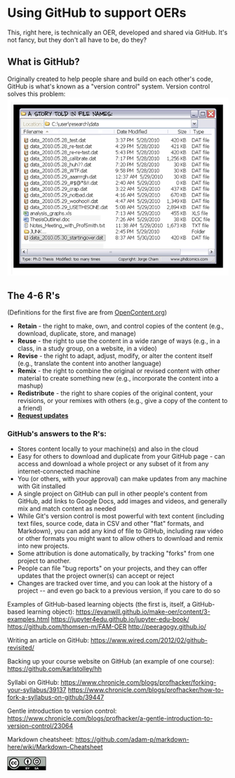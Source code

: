 Using GitHub to support OERs
============================

This, right here, is technically an OER, developed and shared via GitHub. It's not fancy, but they don't all have to be, do they?

What is GitHub?
---------------

Originally created to help people share and build on each other's code, GitHub is what's known as a "version control" system. Version control solves this problem:
[![a bunch of file names for the same file](images/phd052810s.gif)](http://phdcomics.com/comics/archive.php?comicid=1323)

The 4-6 R's
-----------
(Definitions for the first five are from [OpenContent.org](https://opencontent.org/definition/))

* **Retain** - the right to make, own, and control copies of the content (e.g., download, duplicate, store, and manage) 
* **Reuse** - the right to use the content in a wide range of ways (e.g., in a class, in a study group, on a website, in a video)
* **Revise** - the right to adapt, adjust, modify, or alter the content itself (e.g., translate the content into another language)
* **Remix** - the right to combine the original or revised content with other material to create something new (e.g., incorporate the content into a mashup)
* **Redistribute** - the right to share copies of the original content, your revisions, or your remixes with others (e.g., give a copy of the content to a friend)
* **[Request updates](https://boffosocko.com/2018/08/30/the-sixth-r-of-open-educational-resources-oer/)**

### GitHub's answers to the R's:
* Stores content locally to your machine(s) and also in the cloud
* Easy for others to download and duplicate from your GitHub page - can access and download a whole project or any subset of it from any internet-connected machine
* You (or others, with your approval) can make updates from any machine with Git installed
* A single project on GitHub can pull in other people's content from GitHub, add links to Google Docs, add images and videos, and generally mix and match content as needed
* While Git's version control is most powerful with text content (including text files, source code, data in CSV and other "flat" formats, and Markdown), you can add any kind of file to GitHub, including raw video or other formats you might want to allow others to download and remix into new projects.
* Some attribution is done automatically, by tracking "forks" from one project to another.
* People can file "bug reports" on your projects, and they can offer updates that the project owner(s) can accept or reject
* Changes are tracked over time, and you can look at the history of a project -- and even go back to a previous version, if you care to do so


Examples of GitHub-based learning objects (the first is, itself, a GitHub-based learning object):
https://evanwill.github.io/make-oer/content/3-examples.html
https://jupyter4edu.github.io/jupyter-edu-book/
https://github.com/thomsen-m/FAM-OER
http://peeragogy.github.io/

Writing an article on GitHub:
https://www.wired.com/2012/02/github-revisited/

Backing up your course website on GitHub (an example of one course):
https://github.com/karlstolley/hh

Syllabi on GitHub:
https://www.chronicle.com/blogs/profhacker/forking-your-syllabus/39137
https://www.chronicle.com/blogs/profhacker/how-to-fork-a-syllabus-on-github/39447

Gentle introduction to version control:
https://www.chronicle.com/blogs/profhacker/a-gentle-introduction-to-version-control/23064

 Markdown cheatsheet:
 https://github.com/adam-p/markdown-here/wiki/Markdown-Cheatsheet

[![This work is licensed under Creative Commons Attribution ShareAlike](images/CC-BY-SA_icon.png)](https://creativecommons.org/licenses/by-sa/4.0/legalcode)